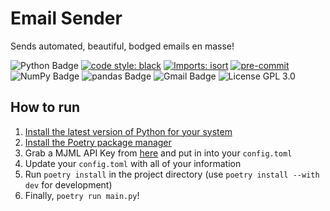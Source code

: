 # Email Sender

Sends automated, beautiful, bodged emails en masse!

![Python Badge](https://img.shields.io/badge/Python-3776AB?logo=python&logoColor=fff&style=for-the-badge)
[![code style: black](https://img.shields.io/badge/code_style-black-000000.svg?style=for-the-badge)](https://github.com/psf/black)
[![Imports: isort](https://img.shields.io/badge/%20imports-isort-%231674b1?style=for-the-badge&labelColor=ef8336)](https://pycqa.github.io/isort/)
[![pre-commit](https://img.shields.io/badge/pre--commit-enabled-brightgreen?logo=pre-commit&style=for-the-badge)](https://github.com/pre-commit/pre-commit)
![NumPy Badge](https://img.shields.io/badge/NumPy-013243?logo=numpy&logoColor=fff&style=for-the-badge)
![pandas Badge](https://img.shields.io/badge/pandas-150458?logo=pandas&logoColor=fff&style=for-the-badge)
![Gmail Badge](https://img.shields.io/badge/Gmail-EA4335?logo=gmail&logoColor=fff&style=for-the-badge)
![License GPL 3.0](https://img.shields.io/badge/License-GPL%203.0-purple?style=for-the-badge)

## How to run

1. [Install the latest version of Python for your system](https://www.python.org/downloads/)
2. [Install the Poetry package manager](https://python-poetry.org/docs/#installation)
3. Grab a MJML API Key from [here](https://mjml.io/api) and put in into your `config.toml`
4. Update your `config.toml` with all of your information
5. Run `poetry install` in the project directory (use `poetry install --with dev` for development)
6. Finally, `poetry run main.py`!
